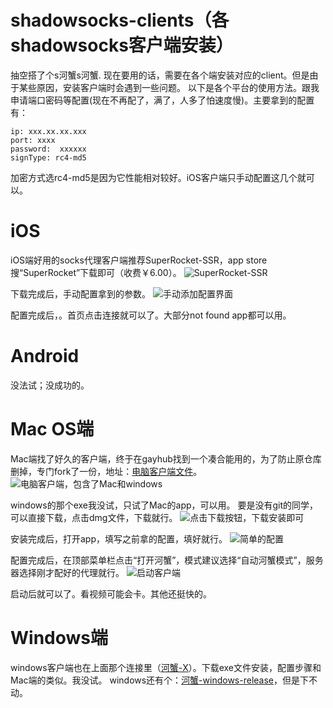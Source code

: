 # shadowsocks-clients（各shadowsocks客户端安装）
抽空搭了个s河蟹s河蟹. 现在要用的话，需要在各个端安装对应的client。但是由于某些原因，安装客户端时会遇到一些问题。
以下是各个平台的使用方法。跟我申请端口密码等配置(现在不再配了，满了，人多了怕速度慢)。主要拿到的配置有：

```
ip: xxx.xx.xx.xxx
port: xxxx
password:  xxxxxx
signType: rc4-md5
```


加密方式选rc4-md5是因为它性能相对较好。iOS客户端只手动配置这几个就可以。

# iOS
iOS端好用的socks代理客户端推荐SuperRocket-SSR，app store搜“SuperRocket”下载即可（收费￥6.00）。
![SuperRocket-SSR](https://upload-images.jianshu.io/upload_images/574394-ebf2dc85e586d9c1.jpeg?imageMogr2/auto-orient/strip%7CimageView2/2/w/1240)

下载完成后，手动配置拿到的参数。
![手动添加配置界面](https://upload-images.jianshu.io/upload_images/574394-bfdc84fabfa5965f.jpeg?imageMogr2/auto-orient/strip%7CimageView2/2/w/1240)

配置完成后，。首页点击连接就可以了。大部分not found app都可以用。
# Android
没法试；没成功的。

# Mac OS端
Mac端找了好久的客户端，终于在gayhub找到一个凑合能用的，为了防止原仓库删掉，专门fork了一份，地址：[电脑客户端文件](https://github.com/manyangyang/ShadowSocksX)。
![电脑客户端，包含了Mac和windows](https://upload-images.jianshu.io/upload_images/574394-bfe70220b1cebd2d.png?imageMogr2/auto-orient/strip%7CimageView2/2/w/1240)

windows的那个exe我没试，只试了Mac的app，可以用。
要是没有git的同学，可以直接下载，点击dmg文件，下载就行。
![点击下载按钮，下载安装即可](https://upload-images.jianshu.io/upload_images/574394-d34d80e45faa721e.png?imageMogr2/auto-orient/strip%7CimageView2/2/w/1240)

安装完成后，打开app，填写之前拿的配置，填好就行。
![简单的配置](https://upload-images.jianshu.io/upload_images/574394-1b54fa4268da6b29.png?imageMogr2/auto-orient/strip%7CimageView2/2/w/1240)

配置完成后，在顶部菜单栏点击“打开河蟹”，模式建议选择“自动河蟹模式”，服务器选择刚才配好的代理就行。
![启动客户端](https://upload-images.jianshu.io/upload_images/574394-34ee9bbfe6b3fc74.png?imageMogr2/auto-orient/strip%7CimageView2/2/w/1240)

启动后就可以了。看视频可能会卡。其他还挺快的。
# Windows端
windows客户端也在上面那个连接里（[河蟹-X](https://github.com/manyangyang/ShadowSocksX)）。下载exe文件安装，配置步骤和Mac端的类似。我没试。
windows还有个：[河蟹-windows-release](https://github.com/shadowsocks/shadowsocks-windows/releases)，但是下不动。
